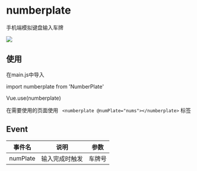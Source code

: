 # numberplate
手机端模拟键盘输入车牌

![](https://github.com/lullabyway/images/raw/master/numplate/numplate1.gif)

## 使用

在main.js中导入

import numberplate from 'NumberPlate'

Vue.use(numberplate)

在需要使用的页面使用 ``` <numberplate @numPlate="nums"></numberplate>``` 标签

## Event

|事件名 | 说明 | 参数|
|--| -- | --|
|numPlate | 输入完成时触发 | 车牌号|
